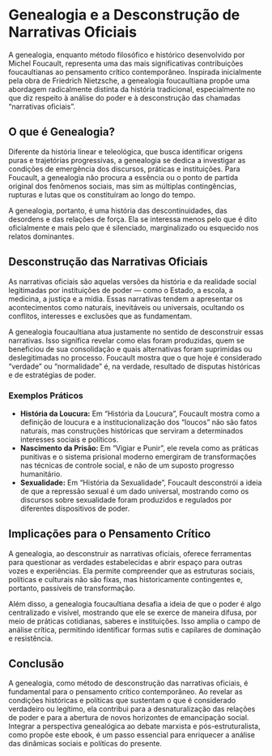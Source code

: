 # Genealogia e a Desconstrução de Narrativas Oficiais

A genealogia, enquanto método filosófico e histórico desenvolvido por Michel Foucault, representa uma das mais significativas contribuições foucaultianas ao pensamento crítico contemporâneo. Inspirada inicialmente pela obra de Friedrich Nietzsche, a genealogia foucaultiana propõe uma abordagem radicalmente distinta da história tradicional, especialmente no que diz respeito à análise do poder e à desconstrução das chamadas “narrativas oficiais”.

## O que é Genealogia?

Diferente da história linear e teleológica, que busca identificar origens puras e trajetórias progressivas, a genealogia se dedica a investigar as condições de emergência dos discursos, práticas e instituições. Para Foucault, a genealogia não procura a essência ou o ponto de partida original dos fenômenos sociais, mas sim as múltiplas contingências, rupturas e lutas que os constituíram ao longo do tempo.

A genealogia, portanto, é uma história das descontinuidades, das desordens e das relações de força. Ela se interessa menos pelo que é dito oficialmente e mais pelo que é silenciado, marginalizado ou esquecido nos relatos dominantes.

## Desconstrução das Narrativas Oficiais

As narrativas oficiais são aquelas versões da história e da realidade social legitimadas por instituições de poder — como o Estado, a escola, a medicina, a justiça e a mídia. Essas narrativas tendem a apresentar os acontecimentos como naturais, inevitáveis ou universais, ocultando os conflitos, interesses e exclusões que as fundamentam.

A genealogia foucaultiana atua justamente no sentido de desconstruir essas narrativas. Isso significa revelar como elas foram produzidas, quem se beneficiou de sua consolidação e quais alternativas foram suprimidas ou deslegitimadas no processo. Foucault mostra que o que hoje é considerado “verdade” ou “normalidade” é, na verdade, resultado de disputas históricas e de estratégias de poder.

### Exemplos Práticos

- **História da Loucura:** Em “História da Loucura”, Foucault mostra como a definição de loucura e a institucionalização dos “loucos” não são fatos naturais, mas construções históricas que serviram a determinados interesses sociais e políticos.
- **Nascimento da Prisão:** Em “Vigiar e Punir”, ele revela como as práticas punitivas e o sistema prisional moderno emergiram de transformações nas técnicas de controle social, e não de um suposto progresso humanitário.
- **Sexualidade:** Em “História da Sexualidade”, Foucault desconstrói a ideia de que a repressão sexual é um dado universal, mostrando como os discursos sobre sexualidade foram produzidos e regulados por diferentes dispositivos de poder.

## Implicações para o Pensamento Crítico

A genealogia, ao desconstruir as narrativas oficiais, oferece ferramentas para questionar as verdades estabelecidas e abrir espaço para outras vozes e experiências. Ela permite compreender que as estruturas sociais, políticas e culturais não são fixas, mas historicamente contingentes e, portanto, passíveis de transformação.

Além disso, a genealogia foucaultiana desafia a ideia de que o poder é algo centralizado e visível, mostrando que ele se exerce de maneira difusa, por meio de práticas cotidianas, saberes e instituições. Isso amplia o campo de análise crítica, permitindo identificar formas sutis e capilares de dominação e resistência.

## Conclusão

A genealogia, como método de desconstrução das narrativas oficiais, é fundamental para o pensamento crítico contemporâneo. Ao revelar as condições históricas e políticas que sustentam o que é considerado verdadeiro ou legítimo, ela contribui para a desnaturalização das relações de poder e para a abertura de novos horizontes de emancipação social. Integrar a perspectiva genealógica ao debate marxista e pós-estruturalista, como propõe este ebook, é um passo essencial para enriquecer a análise das dinâmicas sociais e políticas do presente.